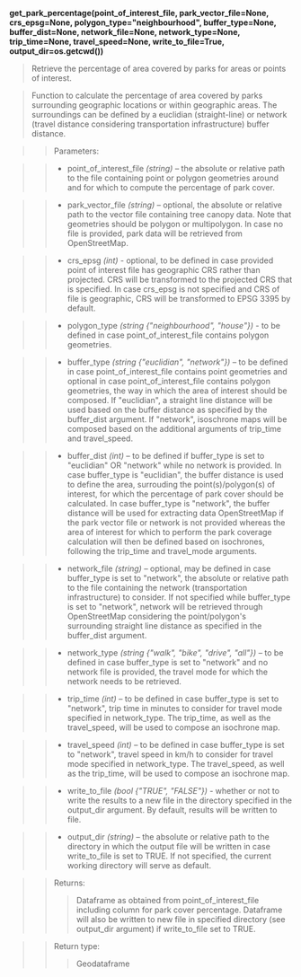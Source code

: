 **get_park_percentage(point_of_interest_file, park_vector_file=None, crs_epsg=None, polygon_type="neighbourhood", buffer_type=None, buffer_dist=None, network_file=None, network_type=None, trip_time=None, travel_speed=None, write_to_file=True, output_dir=os.getcwd())**

> Retrieve the percentage of area covered by parks for areas or points of interest.

> Function to calculate the percentage of area covered by parks surrounding geographic locations or within geographic areas. The surroundings can be defined by a euclidian (straight-line) or network (travel distance considering transportation infrastructure) buffer distance. 

>> Parameters: 

>> - point_of_interest_file *(string)* – the absolute or relative path to the file containing point or polygon geometries around and for which to compute the percentage of park cover.

>> - park_vector_file *(string)* – optional, the absolute or relative path to the vector file containing tree canopy data. Note that geometries should be polygon or multipolygon. In case no file is provided, park data will be retrieved from OpenStreetMap.

>> - crs_epsg *(int)* - optional, to be defined in case provided point of interest file has geographic CRS rather than projected. CRS will be transformed to the projected CRS that is specified. In case crs_epsg is not specified and CRS of file is geographic, CRS will be transformed to EPSG 3395 by default.

>> - polygon_type *(string {"neighbourhood", "house"})* - to be defined in case point_of_interest_file contains polygon geometries.

>> - buffer_type *(string {"euclidian", "network"})* – to be defined in case point_of_interest_file contains point geometries and optional in case point_of_interest_file contains polygon geometries, the way in which the area of interest should be composed. If "euclidian", a straight line distance will be used based on the buffer distance as specified by the buffer_dist argument. If "network", isoschrone maps will be composed based on the additional arguments of trip_time and travel_speed.

>> - buffer_dist *(int)* – to be defined if buffer_type is set to "euclidian" OR "network" while no network is provided. In case buffer_type is "euclidian", the buffer distance is used to define the area, surrouding the point(s)/polygon(s) of interest, for which the percentage of park cover should be calculated. In case buffer_type is "network", the buffer distance will be used for extracting data OpenStreetMap if the park vector file or network is not provided whereas the area of interest for which to perform the park coverage calculation will then be defined based on isochrones, following the trip_time and travel_mode arguments.

>> - network_file *(string)* – optional, may be defined in case buffer_type is set to "network", the absolute or relative path to the file containing the network (transportation infrastructure) to consider. If not specified while buffer_type is set to "network", network will be retrieved through OpenStreetMap considering the point/polygon's surrounding straight line distance as specified in the buffer_dist argument.

>> - network_type *(string {"walk", "bike", "drive", "all"})* – to be defined in case buffer_type is set to "network" and no network file is provided, the travel mode for which the network needs to be retrieved.

>> - trip_time *(int)* – to be defined in case buffer_type is set to "network", trip time in minutes to consider for travel mode specified in network_type. The trip_time, as well as the travel_speed, will be used to compose an isochrone map.

>> - travel_speed *(int)* – to be defined in case buffer_type is set to "network", travel speed in km/h to consider for travel mode specified in network_type. The travel_speed, as well as the trip_time, will be used to compose an isochrone map.

>> - write_to_file *(bool {"TRUE", "FALSE"})* - whether or not to write the results to a new file in the directory specified in the output_dir argument. By default, results will be written to file.

>> - output_dir *(string)* – the absolute or relative path to the directory in which the output file will be written in case write_to_file is set to TRUE. If not specified, the current working directory will serve as default.

>>Returns:	
>>> Dataframe as obtained from point_of_interest_file including column for park cover percentage. Dataframe will also be written to new file in specified directory (see output_dir argument) if write_to_file set to TRUE. 

>>Return type:	
>>> Geodataframe
